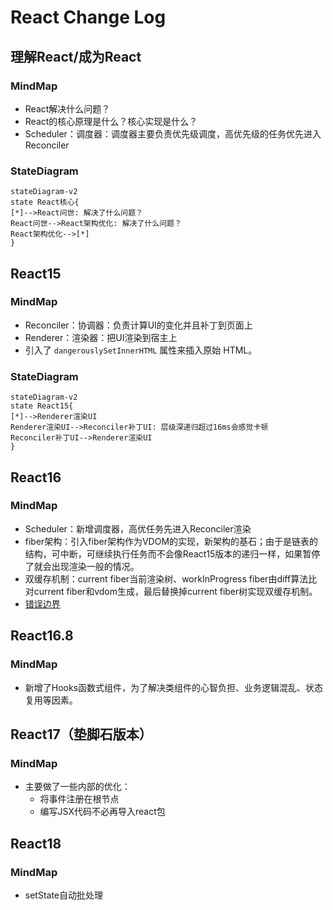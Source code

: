 # React Change Log

## 理解React/成为React

### MindMap

- React解决什么问题？
- React的核心原理是什么？核心实现是什么？
- Scheduler：调度器：调度器主要负责优先级调度，高优先级的任务优先进入 Reconciler



### StateDiagram

```mermaid
stateDiagram-v2
state React核心{
[*]-->React问世: 解决了什么问题？
React问世-->React架构优化: 解决了什么问题？
React架构优化-->[*]
}

```



## React15

### MindMap

- Reconciler：协调器：负责计算UI的变化并且补丁到页面上
- Renderer：渲染器：把UI渲染到宿主上
- 引入了 `dangerouslySetInnerHTML` 属性来插入原始 HTML。

### StateDiagram

```mermaid
stateDiagram-v2
state React15{
[*]-->Renderer渲染UI
Renderer渲染UI-->Reconciler补丁UI: 层级深递归超过16ms会感觉卡顿
Reconciler补丁UI-->Renderer渲染UI
}
```



## React16

### MindMap

- Scheduler：新增调度器，高优任务先进入Reconciler渲染
- fiber架构：引入fiber架构作为VDOM的实现，新架构的基石；由于是链表的结构，可中断，可继续执行任务而不会像React15版本的递归一样，如果暂停了就会出现渲染一般的情况。
- 双缓存机制：current fiber当前渲染树、workInProgress fiber由diff算法比对current fiber和vdom生成，最后替换掉current fiber树实现双缓存机制。
- [错误边界](./[⭐⭐⭐⭐]-错误边界.md)

## React16.8

### MindMap

- 新增了Hooks函数式组件，为了解决类组件的心智负担、业务逻辑混乱、状态复用等因素。



## React17（垫脚石版本）

### MindMap

- 主要做了一些内部的优化：
  - 将事件注册在根节点
  - 编写JSX代码不必再导入react包



## React18

### MindMap

- setState自动批处理